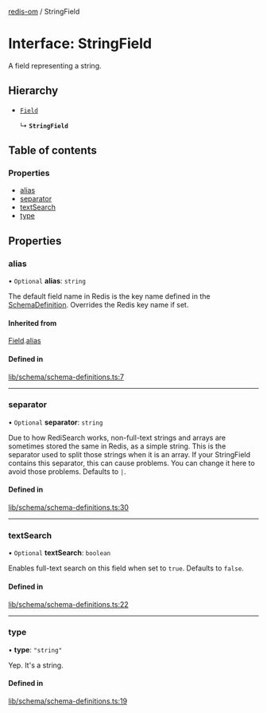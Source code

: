 [redis-om](../README.md) / StringField

# Interface: StringField

A field representing a string.

## Hierarchy

- [`Field`](Field.md)

  ↳ **`StringField`**

## Table of contents

### Properties

- [alias](StringField.md#alias)
- [separator](StringField.md#separator)
- [textSearch](StringField.md#textsearch)
- [type](StringField.md#type)

## Properties

### alias

• `Optional` **alias**: `string`

The default field name in Redis is the key name defined in the
[SchemaDefinition](../README.md#schemadefinition). Overrides the Redis key name if set.

#### Inherited from

[Field](Field.md).[alias](Field.md#alias)

#### Defined in

[lib/schema/schema-definitions.ts:7](https://github.com/redis-developer/redis-om-node/blob/e0e2e98/lib/schema/schema-definitions.ts#L7)

___

### separator

• `Optional` **separator**: `string`

Due to how RediSearch works, non-full-text strings and arrays are sometimes stored the same
in Redis, as a simple string. This is the separator used to split those strings when it is an
array. If your StringField contains this separator, this can cause problems. You can change it
here to avoid those problems. Defaults to `|`.

#### Defined in

[lib/schema/schema-definitions.ts:30](https://github.com/redis-developer/redis-om-node/blob/e0e2e98/lib/schema/schema-definitions.ts#L30)

___

### textSearch

• `Optional` **textSearch**: `boolean`

Enables full-text search on this field when set to `true`. Defaults to `false`.

#### Defined in

[lib/schema/schema-definitions.ts:22](https://github.com/redis-developer/redis-om-node/blob/e0e2e98/lib/schema/schema-definitions.ts#L22)

___

### type

• **type**: ``"string"``

Yep. It's a string.

#### Defined in

[lib/schema/schema-definitions.ts:19](https://github.com/redis-developer/redis-om-node/blob/e0e2e98/lib/schema/schema-definitions.ts#L19)
